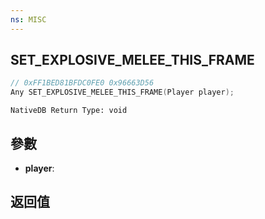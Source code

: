 ```yaml
---
ns: MISC
---
```

## SET_EXPLOSIVE_MELEE_THIS_FRAME

```c
// 0xFF1BED81BFDC0FE0 0x96663D56
Any SET_EXPLOSIVE_MELEE_THIS_FRAME(Player player);
```

```
NativeDB Return Type: void
```

## 參數
* **player**: 

## 返回值
